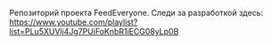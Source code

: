 Репозиторий проекта FeedEveryone.
Следи за разработкой здесь:
https://www.youtube.com/playlist?list=PLu5XUVlj4Jg7PUiFoKnbR1iECG08yLp0B
